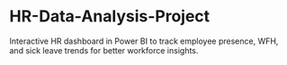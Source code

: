 # HR-Data-Analysis-Project
Interactive HR dashboard in Power BI to track employee presence, WFH, and sick leave trends for better workforce insights.
